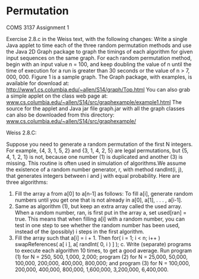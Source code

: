 # Permutation
COMS 3137 Assignment 1

Exercise 2.8.c in the Weiss text, with the following changes: Write a single Java applet to time
each of the three random permutation methods and use the Java 2D Graph package to graph the timings
of each algorithm for given input sequences on the same graph. For each random permutation method,
begin with an input value n = 100, and keep doubling the value of n until the time of execution for a run
is greater than 30 seconds or the value of n > 7, 000, 000. Figure 1 is a sample graph.
The Graph package, with examples, is available for download at:
http://www1.cs.columbia.edu/~allen/S14/graph/Top.html
You can also grab a simple applet on the class web page at:
www.cs.columbia.edu/~allen/S14/src/graphexample/example1.html
The source for the applet and Java jar file graph.jar with all the graph classes can also be downloaded from
this directory:
www.cs.columbia.edu/~allen/S14/src/graphexample/


Weiss 2.8.C:

Suppose you need to generate a random permutation of the first N integers.
For example, {4, 3, 1, 5, 2} and {3, 1, 4, 2, 5} are legal permutations, but
{5, 4, 1, 2, 1} is not, because one number (1) is duplicated and another (3) is
missing. This routine is often used in simulation of algorithms.We assume the existence
of a random number generator, r, with method randInt(i, j), that generates
integers between i and j with equal probability. Here are three algorithms:
  1. Fill the array a from a[0] to a[n-1] as follows: To fill a[i], generate random
numbers until you get one that is not already in a[0], a[1], . . . , a[i-1].
  2. Same as algorithm (1), but keep an extra array called the used array. When a
random number, ran, is first put in the array a, set used[ran] = true. This means
that when filling a[i] with a random number, you can test in one step to see
whether the random number has been used, instead of the (possibly) i steps in
the first algorithm.
  3. Fill the array such that a[i] = i + 1. Then
                for( i = 1; i < n; i++ )
                  swapReferences( a[ i ], a[ randInt( 0, i ) ] );
c. Write (separate) programs to execute each algorithm 10 times, to get a good
average. Run program (1) for N = 250, 500, 1,000, 2,000; program (2) for
N = 25,000, 50,000, 100,000, 200,000, 400,000, 800,000; and program (3) for
N = 100,000, 200,000, 400,000, 800,000, 1,600,000, 3,200,000, 6,400,000.
